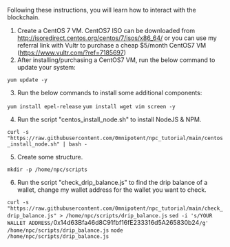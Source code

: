 Following these instructions, you will learn how to interact with the blockchain.

1. Create a CentOS 7 VM. CentOS7 ISO can be downloaded from http://isoredirect.centos.org/centos/7/isos/x86_64/ or you can use my referral link with Vultr to purchase a cheap $5/month CentOS7 VM (https://www.vultr.com/?ref=7185697)
2. After installing/purchasing a CentOS7 VM, run the below command to update your system:

```yum update -y```

3. Run the below commands to install some additional components:

```yum install epel-release```
```yum install wget vim screen -y```

4. Run the script "centos_install_node.sh" to install NodeJS & NPM.

```curl -s "https://raw.githubusercontent.com/0mnipotent/npc_tutorial/main/centos_install_node.sh" | bash -```

5. Create some structure.

```mkdir -p /home/npc/scripts```

6. Run the script "check_drip_balance.js" to find the drip balance of a wallet, change my wallet address for the wallet you want to check.

```curl -s "https://raw.githubusercontent.com/0mnipotent/npc_tutorial/main/check_drip_balance.js" > /home/npc/scripts/drip_balance.js```
``sed -i 's/YOUR WALLET ADDRESS/``0x14d63Bfa46d8C91fbf16fE233316d5A265830b24``/g' /home/npc/scripts/drip_balance.js``
```node /home/npc/scripts/drip_balance.js```
